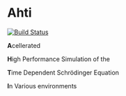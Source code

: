 # Ahti


[![Build Status](https://travis-ci.org/s0vereign/Ahti.svg?branch=serial_reference)](https://travis-ci.org/s0vereign/Ahti)



**A**cellerated

**H**igh Performance Simulation of the 

**T**ime Dependent Schrödinger Equation

**I**n Various environments

 
